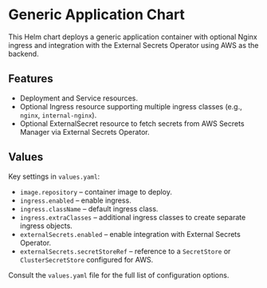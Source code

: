 # Generic Application Chart

This Helm chart deploys a generic application container with optional Nginx ingress and integration with the External Secrets Operator using AWS as the backend.

## Features

- Deployment and Service resources.
- Optional Ingress resource supporting multiple ingress classes (e.g., `nginx`, `internal-nginx`).
- Optional ExternalSecret resource to fetch secrets from AWS Secrets Manager via External Secrets Operator.

## Values

Key settings in `values.yaml`:

- `image.repository` – container image to deploy.
- `ingress.enabled` – enable ingress.
- `ingress.className` – default ingress class.
- `ingress.extraClasses` – additional ingress classes to create separate ingress objects.
- `externalSecrets.enabled` – enable integration with External Secrets Operator.
- `externalSecrets.secretStoreRef` – reference to a `SecretStore` or `ClusterSecretStore` configured for AWS.

Consult the `values.yaml` file for the full list of configuration options.
